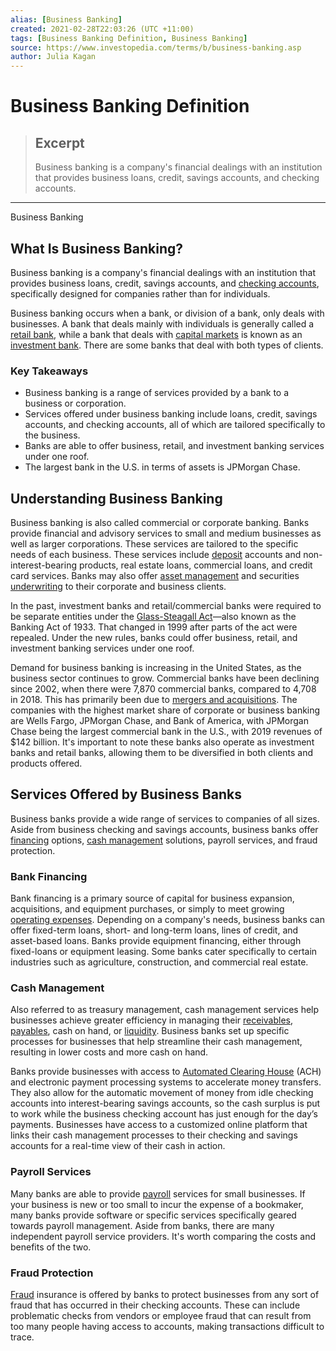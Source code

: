 ```yaml
---
alias: [Business Banking]
created: 2021-02-28T22:03:26 (UTC +11:00)
tags: [Business Banking Definition, Business Banking]
source: https://www.investopedia.com/terms/b/business-banking.asp
author: Julia Kagan
---
```


# Business Banking Definition

> ## Excerpt
> Business banking is a company's financial dealings with an institution that provides business loans, credit, savings accounts, and checking accounts.

---

Business Banking
## What Is Business Banking?

Business banking is a company's financial dealings with an institution that provides business loans, credit, savings accounts, and [checking accounts](https://www.investopedia.com/personal-finance/6-different-types-checking-accounts/), specifically designed for companies rather than for individuals.

Business banking occurs when a bank, or division of a bank, only deals with businesses. A bank that deals mainly with individuals is generally called a [retail bank](https://www.investopedia.com/terms/r/retailbanking.asp), while a bank that deals with [capital markets](https://www.investopedia.com/terms/c/capitalmarkets.asp) is known as an [investment bank](https://www.investopedia.com/terms/i/investmentbank.asp). There are some banks that deal with both types of clients.

### Key Takeaways

-   Business banking is a range of services provided by a bank to a business or corporation.
-   Services offered under business banking include loans, credit, savings accounts, and checking accounts, all of which are tailored specifically to the business.
-   Banks are able to offer business, retail, and investment banking services under one roof.
-   The largest bank in the U.S. in terms of assets is JPMorgan Chase.

## Understanding Business Banking

Business banking is also called commercial or corporate banking. Banks provide financial and advisory services to small and medium businesses as well as larger corporations. These services are tailored to the specific needs of each business. These services include [deposit](https://www.investopedia.com/terms/d/deposit.asp) accounts and non-interest-bearing products, real estate loans, commercial loans, and credit card services. Banks may also offer [asset management](https://www.investopedia.com/terms/a/assetmanagement.asp) and securities [underwriting](https://www.investopedia.com/terms/u/underwriting.asp) to their corporate and business clients.

In the past, investment banks and retail/commercial banks were required to be separate entities under the [Glass-Steagall Act](https://www.investopedia.com/terms/g/glass_steagall_act.asp)—also known as the Banking Act of 1933. That changed in 1999 after parts of the act were repealed. Under the new rules, banks could offer business, retail, and investment banking services under one roof.

Demand for business banking is increasing in the United States, as the business sector continues to grow. Commercial banks have been declining since 2002, when there were 7,870 commercial banks, compared to 4,708 in 2018. This has primarily been due to [mergers and acquisitions](https://www.investopedia.com/terms/m/mergersandacquisitions.asp). The companies with the highest market share of corporate or business banking are Wells Fargo, JPMorgan Chase, and Bank of America, with JPMorgan Chase being the largest commercial bank in the U.S., with 2019 revenues of $142 billion. It's important to note these banks also operate as investment banks and retail banks, allowing them to be diversified in both clients and products offered.

## Services Offered by Business Banks

Business banks provide a wide range of services to companies of all sizes. Aside from business checking and savings accounts, business banks offer [financing](https://www.investopedia.com/terms/f/financing.asp) options, [cash management](https://www.investopedia.com/terms/c/cash-management.asp) solutions, payroll services, and fraud protection.

### Bank Financing

Bank financing is a primary source of capital for business expansion, acquisitions, and equipment purchases, or simply to meet growing [operating expenses](https://www.investopedia.com/terms/o/operating_expense.asp). Depending on a company's needs, business banks can offer fixed-term loans, short- and long-term loans, lines of credit, and asset-based loans. Banks provide equipment financing, either through fixed-loans or equipment leasing. Some banks cater specifically to certain industries such as agriculture, construction, and commercial real estate.

### Cash Management

Also referred to as treasury management, cash management services help businesses achieve greater efficiency in managing their [receivables](https://www.investopedia.com/terms/r/receivables.asp), [payables](https://www.investopedia.com/terms/a/accountspayable.asp), cash on hand, or [liquidity](https://www.investopedia.com/terms/l/liquidity.asp). Business banks set up specific processes for businesses that help streamline their cash management, resulting in lower costs and more cash on hand.

Banks provide businesses with access to [Automated Clearing House](https://www.investopedia.com/terms/a/ach.asp) (ACH) and electronic payment processing systems to accelerate money transfers. They also allow for the automatic movement of money from idle checking accounts into interest-bearing savings accounts, so the cash surplus is put to work while the business checking account has just enough for the day’s payments. Businesses have access to a customized online platform that links their cash management processes to their checking and savings accounts for a real-time view of their cash in action.

### Payroll Services

Many banks are able to provide [payroll](https://www.investopedia.com/terms/p/payroll.asp) services for small businesses. If your business is new or too small to incur the expense of a bookmaker, many banks provide software or specific services specifically geared towards payroll management. Aside from banks, there are many independent payroll service providers. It's worth comparing the costs and benefits of the two.

### Fraud Protection

[Fraud](https://www.investopedia.com/terms/f/fraud.asp) insurance is offered by banks to protect businesses from any sort of fraud that has occurred in their checking accounts. These can include problematic checks from vendors or employee fraud that can result from too many people having access to accounts, making transactions difficult to trace.
